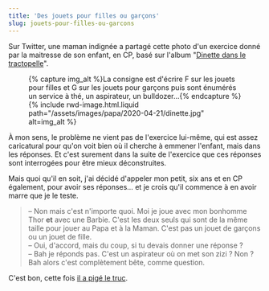 ```yaml
---
title: 'Des jouets pour filles ou garçons'
slug: jouets-pour-filles-ou-garcons
---
```


Sur Twitter, une maman indignée a partagé cette photo d'un exercice donné par la maitresse de son enfant, en CP, basé sur l'album "[Dinette dans le tractopelle](http://www.talentshauts.fr/albums/57-dinette-dans-le-tractopelle.html)".

<figure>
{% capture img_alt %}La consigne est d'écrire F sur les jouets pour filles et G sur les jouets pour garçons puis sont énumérés un service à thé, un aspirateur, un bulldozer…{% endcapture %}{% include rwd-image.html.liquid
path="/assets/images/papa/2020-04-21/dinette.jpg"
alt=img_alt
%}
</figure>

À mon sens, le problème ne vient pas de l'exercice lui-même, qui est assez caricatural pour qu'on voit bien où il cherche à emmener l'enfant, mais dans les réponses. Et c'est surement dans la suite de l'exercice que ces réponses sont interrogées pour être mieux déconstruites.

Mais quoi qu'il en soit, j'ai décidé d'appeler mon petit, six ans et en CP également, pour avoir ses réponses… et je crois qu'il commence à en avoir marre que je le teste.

> – Non mais c'est n'importe quoi. Moi je joue avec mon bonhomme Thor **et** avec une Barbie. C'est les deux seuls qui sont de la même taille pour jouer au Papa et à la Maman. C'est pas un jouet de garçons ou un jouet de fille.  
> – Oui, d'accord, mais du coup, si tu devais donner une réponse ?  
> – Bah je réponds pas. C'est un aspirateur où on met son zizi ? Non ? Bah alors c'est complètement bête, comme question.

C'est bon, cette fois [il a pigé le truc](/notes/2018-07-pour-les-filles/).
